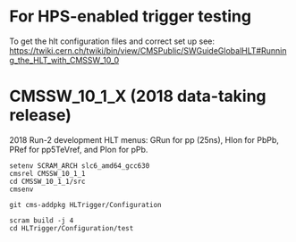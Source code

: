 # For HPS-enabled trigger testing

To get the hlt configuration files and correct set up see: https://twiki.cern.ch/twiki/bin/view/CMSPublic/SWGuideGlobalHLT#Running_the_HLT_with_CMSSW_10_0

# CMSSW_10_1_X (2018 data-taking release)

2018 Run-2 development HLT menus: GRun for pp (25ns), HIon for PbPb, PRef for pp5TeVref, and PIon for pPb. 

```
setenv SCRAM_ARCH slc6_amd64_gcc630
cmsrel CMSSW_10_1_1
cd CMSSW_10_1_1/src
cmsenv

git cms-addpkg HLTrigger/Configuration

scram build -j 4
cd HLTrigger/Configuration/test
```



